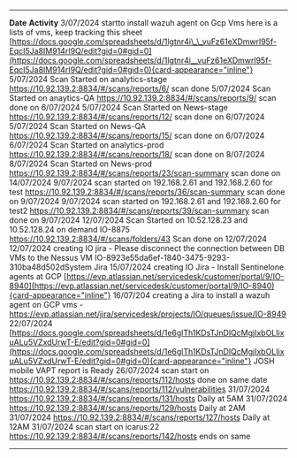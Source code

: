   ------------ ----------------------------------------------------------------------------------------------------------------------------------------------------------------------------------------------------------------------------------------------------------------------------------------------------------------------------------
  **Date**     **Activity**
  3/07/2024    startto install wazuh agent on Gcp Vms here is a lists of vms, keep tracking this sheet [https://docs.google.com/spreadsheets/d/1lgtnr4i\_\_vuFz61eXDmwrl95f-EqcI5Ja8IM914rI9Q/edit?gid=0#gid=0](https://docs.google.com/spreadsheets/d/1lgtnr4i__vuFz61eXDmwrl95f-EqcI5Ja8IM914rI9Q/edit?gid=0#gid=0){card-appearance="inline"}
  5/07/2024    Scan Started on analytics-stage <https://10.92.139.2:8834/#/scans/reports/6/> scan done
  5/07/2024    Scan Started on anaytics-QA <https://10.92.139.2:8834/#/scans/reports/9/> scan done on 6/07/2024
  5/07/2024    Scan Started on News-stage <https://10.92.139.2:8834/#/scans/reports/12/> scan done on 6/07/2024
  5/07/2024    Scan Started on News-QA <https://10.92.139.2:8834/#/scans/reports/15/> scan done on 6/07/2024
  6/07/2024    Scan Started on analytics-prod <https://10.92.139.2:8834/#/scans/reports/18/> scan done on 8/07/2024
  8/07/2024    Scan Started on News-prod <https://10.92.139.2:8834/#/scans/reports/23/scan-summary> scan done on 14/07/2024
  9/07/2024    scan started on 192.168.2.61 and 192.168.2.60 for test <https://10.92.139.2:8834/#/scans/reports/36/scan-summary> scan done on 9/07/2024
  9/07/2024    scan started on 192.168.2.61 and 192.168.2.60 for test2 <https://10.92.139.2:8834/#/scans/reports/39/scan-summary> scan done on 9/07/2024
  12/07/2024   Scan Started on 10.52.128.23 and 10.52.128.24 on demand IO-8875 <https://10.92.139.2:8834/#/scans/folders/43> Scan done on 12/07/2024
  12/07/2024   creating IO jira - Please disconnect the connection between DB VMs to the Nessus VM IO-8923e55da6ef-1840-3475-9293-310ba48d502dSystem Jira
  15/07/2024   creating IO Jira - Install Sentinelone agents at GCP [https://evp.atlassian.net/servicedesk/customer/portal/9/IO-8940](https://evp.atlassian.net/servicedesk/customer/portal/9/IO-8940){card-appearance="inline"}
  16/07/204    creating a Jira to install a wazuh agent on GCP vms - <https://evp.atlassian.net/jira/servicedesk/projects/IO/queues/issue/IO-8949>
  22/07/2024   [https://docs.google.com/spreadsheets/d/1e6glTh1KDsTJnDlQcMgjIxbOLIixuALu5VZxdUrwT-E/edit?gid=0#gid=0](https://docs.google.com/spreadsheets/d/1e6glTh1KDsTJnDlQcMgjIxbOLIixuALu5VZxdUrwT-E/edit?gid=0#gid=0){card-appearance="inline"} JOSH mobile VAPT report is Ready
  26/07/2024   scan start on <https://10.92.139.2:8834/#/scans/reports/112/hosts> done on same date <https://10.92.139.2:8834/#/scans/reports/112/vulnerabilities>
  31/07/2024   <https://10.92.139.2:8834/#/scans/reports/131/hosts> Daily at 5AM
  31/07/2024   <https://10.92.139.2:8834/#/scans/reports/129/hosts> Daily at 2AM
  31/07/2024   <https://10.92.139.2:8834/#/scans/reports/127/hosts> Daily at 12AM
  31/07/2024   scan start on icarus:22 <https://10.92.139.2:8834/#/scans/reports/142/hosts> ends on same
  ------------ ----------------------------------------------------------------------------------------------------------------------------------------------------------------------------------------------------------------------------------------------------------------------------------------------------------------------------------
